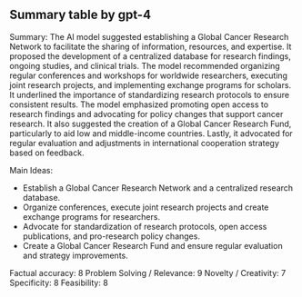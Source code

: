 ## Summary table by gpt-4
Summary: 
The AI model suggested establishing a Global Cancer Research Network to facilitate the sharing of information, resources, and expertise. It proposed the development of a centralized database for research findings, ongoing studies, and clinical trials. The model recommended organizing regular conferences and workshops for worldwide researchers, executing joint research projects, and implementing exchange programs for scholars. It underlined the importance of standardizing research protocols to ensure consistent results. The model emphasized promoting open access to research findings and advocating for policy changes that support cancer research. It also suggested the creation of a Global Cancer Research Fund, particularly to aid low and middle-income countries. Lastly, it advocated for regular evaluation and adjustments in international cooperation strategy based on feedback.

Main Ideas: 
- Establish a Global Cancer Research Network and a centralized research database. 
- Organize conferences, execute joint research projects and create exchange programs for researchers.
- Advocate for standardization of research protocols, open access publications, and pro-research policy changes.
- Create a Global Cancer Research Fund and ensure regular evaluation and strategy improvements.

Factual accuracy: 8
Problem Solving / Relevance: 9
Novelty / Creativity: 7
Specificity: 8
Feasibility: 8